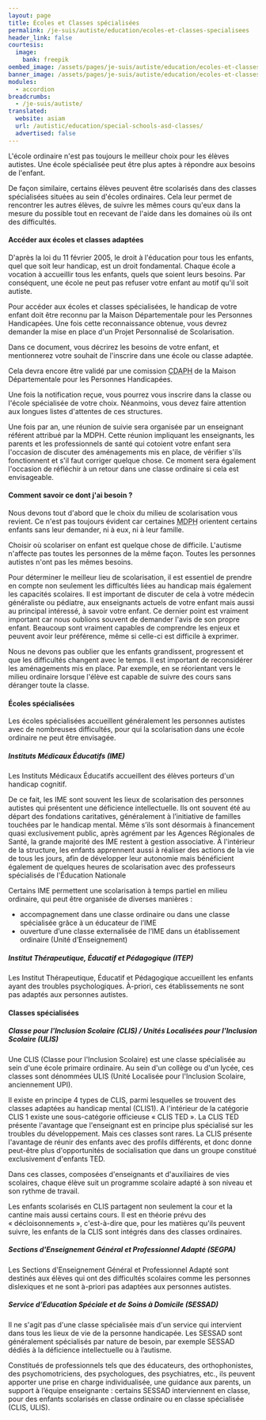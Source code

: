 ```yaml
---
layout: page
title: Écoles et Classes spécialisées
permalink: /je-suis/autiste/education/ecoles-et-classes-specialisees
header_link: false
courtesis:
  image:
    bank: freepik
oembed_image: /assets/pages/je-suis/autiste/education/ecoles-et-classes-specialisees/opengraph.jpg
banner_image: /assets/pages/je-suis/autiste/education/ecoles-et-classes-specialisees/banner.jpg
modules:
  - accordion
breadcrumbs:
  - /je-suis/autiste/
translated:
  website: asiam
  url: /autistic/education/special-schools-asd-classes/
  advertised: false
---
```


L'école ordinaire n'est pas toujours le meilleur choix pour les élèves autistes. Une école spécialisée peut être plus aptes à répondre aux besoins de l'enfant.

De façon similaire, certains élèves peuvent être scolarisés dans des classes spécialisées situées au sein d'écoles ordinaires. Cela leur permet de rencontrer les autres élèves, de suivre les mêmes cours qu'eux dans la mesure du possible
tout en recevant de l'aide dans les domaines où ils ont des difficultés.


<amp-accordion animate expand-single-section disable-session-states>
 <section expanded>
  <h4><span></span>Accéder aux écoles et classes adaptées</h4>
  <div>
   <p>D'après la loi du 11 février 2005, le droit à l'éducation pour tous les enfants, quel que soit leur handicap, est un droit fondamental. Chaque école a vocation à accueillir tous les enfants, quels que soient leurs besoins. Par conséquent, 
une école ne peut pas refuser votre enfant au motif qu'il soit autiste.</p>
   <p>Pour accéder aux écoles et classes spécialisées, le handicap de votre enfant doit être reconnu par la Maison Départementale pour les Personnes Handicapées. Une fois cette reconnaissance obtenue, vous devrez demander la mise en place d'un Projet Personnalisé de Scolarisation.</p>
<p>Dans ce document, vous décrirez les besoins de votre enfant, et mentionnerez votre souhait de l'inscrire dans une école ou classe adaptée.</p>
<p>Cela devra encore être validé par une comission <abbr title="Commissions des Droits et de l'Autonomie pour les Personnes Handicapées ">CDAPH</abbr> de la Maison Départementale pour les Personnes Handicapées.</p>
   <p>Une fois la notification reçue, vous pourrez vous inscrire dans la classe ou l'école spécialisée de votre choix. Néanmoins, vous devez faire attention aux longues listes d'attentes de ces structures. </p>

<p>Une fois par an, une réunion de suivie sera organisée par un enseignant référent attribué par la MDPH. Cette réunion impliquant les enseignants, les parents et les professionnels de santé qui cotoient votre enfant
sera l'occasion de discuter des aménagements mis en place, de vérifier s'ils fonctionnent et s'il faut corriger quelque chose. Ce moment sera également l'occasion de réfléchir à un retour dans une classe ordinaire si cela est envisageable.</p>
  </div>
 </section>
 <section>
  <h4><span></span>Comment savoir ce dont j'ai besoin&nbsp;?</h4>
  <div>
   <p>Nous devons tout d'abord que le choix du milieu de scolarisation vous revient. Ce n'est pas toujours évident car certaines <abbr title="Maisons Départementales pour les Personnes Handicapées">MDPH</abbr> orientent certains enfants sans leur demander, ni à eux, ni à leur famille.</p>
   <p>Choisir où scolariser on enfant est quelque chose de difficile. L'autisme n'affecte pas toutes les personnes de la même façon. Toutes les personnes autistes n'ont pas les mêmes besoins.</p>

   <p>Pour déterminer le meilleur lieu de scolarisation, il est essentiel de prendre en compte non seulement les difficultés liées au handicap mais également les capacités scolaires. Il est important
de discuter de cela à votre médecin généraliste ou pédiatre, aux enseignants actuels de votre enfant mais aussi au principal intéressé, à savoir votre enfant. Ce dernier point est vraiment important car nous oublions souvent de demander l'avis de son propre enfant.
Beaucoup sont vraiment capables de comprendre les enjeux et peuvent avoir leur préférence, même si celle-ci est difficile à exprimer.</p>

   <p>Nous ne devons pas oublier que les enfants grandissent, progressent et que les difficultés changent avec le temps. Il est important de reconsidérer les aménagements mis en place. Par exemple, en se réorientant vers le milieu ordinaire lorsque l'élève
est capable de suivre des cours sans déranger toute la classe.</p>
  </div>
 </section>
 <section>
  <h4><span></span>Écoles spécialisées</h4>
  <div>
   <p>Les écoles spécialisées accueillent généralement les personnes autistes avec de nombreuses difficultés, pour qui la scolarisation dans une école ordinaire ne peut être envisagée.</p>
   <h5>Instituts Médicaux Éducatifs (IME)</h5>
   <p>Les Instituts Médicaux Éducatifs accueillent des élèves porteurs d'un handicap cognitif.</p>
<p>De ce fait, les IME sont souvent les lieux de scolarisation des personnes autistes qui présentent une déficience intellectuelle.
Ils ont souvent été au départ des fondations caritatives, généralement à l’initiative de familles touchées par le handicap mental. Même s’ils sont désormais à financement quasi exclusivement public, après agrément par les Agences Régionales de Santé, la grande majorité des IME restent à gestion associative.
À l'intérieur de la structure, les enfants apprennent aussi à réaliser des actions de la vie de tous les jours, afin de développer leur autonomie mais bénéficient également de quelques heures de scolarisation
 avec des professeurs spécialisés de l'Éducation Nationale</p>
<p>Certains IME permettent une scolarisation à temps partiel en milieu ordinaire, qui peut être organisée de diverses manières&nbsp;:</p>
<ul>
<li>accompagnement dans une classe ordinaire ou dans une classe spécialisée grâce à un éducateur de l’IME</li>
<li>ouverture d’une classe externalisée de l’IME dans un établissement ordinaire (Unité d’Enseignement)</li>
</ul>

   <h5>Institut Thérapeutique, Éducatif et Pédagogique (ITEP)</h5>
<p>Les Institut Thérapeutique, Éducatif et Pédagogique accueillent les enfants ayant des troubles psychologiques. À-priori, ces établissements ne sont pas adaptés aux personnes autistes.</p>
  </div>
 </section>
 <section>
  <h4><span></span>Classes spécialisées</h4>
  <div>
   <h5>Classe pour l'Inclusion Scolaire (CLIS) / Unités Localisées pour l'Inclusion Scolaire (ULIS)</h5>
<p>Une CLIS (Classe pour l'Inclusion Scolaire) est une classe spécialisée au sein d'une école primaire ordinaire. Au sein d'un collège ou d'un lycée, ces classes sont dénommées ULIS (Unité Localisée pour l'Inclusion Scolaire, anciennement UPI).</p>
<p>Il existe en principe 4 types de CLIS, parmi lesquelles se trouvent des classes adaptées au handicap mental (CLIS1). A l'intérieur de la catégorie CLIS 1 existe une sous-catégorie officieuse «&nbsp;CLIS TED&nbsp;».
La CLIS TED présente l'avantage que l'enseignant est en principe plus spécialisé sur les troubles du développement. Mais ces classes sont rares.
La CLIS présente l'avantage de réunir des enfants avec des profils différents, et donc donne peut-être plus d'opportunités de socialisation que dans un groupe constitué exclusivement d'enfants TED.</p>

<p>Dans ces classes, composées d'enseignants et d'auxiliaires de vies scolaires, chaque élève suit un programme scolaire adapté à son niveau et son rythme de travail.</p>
<p>Les enfants scolarisés en CLIS partagent non seulement la cour et la cantine mais aussi certains cours.
Il est en théorie prévu des «&nbsp;décloisonnements&nbsp;», c'est-à-dire que, pour les matières qu'ils peuvent suivre, les enfants de la CLIS sont intégrés dans des classes ordinaires.</p>


   <h5>Sections d'Enseignement Général et Professionnel Adapté (SEGPA)</h5>
<p>Les Sections d'Enseignement Général et Professionnel Adapté sont destinés aux élèves qui ont des difficultés scolaires comme les personnes dislexiques et ne sont à-priori pas adaptées aux personnes autistes.</p>

   <h5>Service d’Education Spéciale et de Soins à Domicile (SESSAD)</h5>
<p>Il ne s'agit pas d'une classe spécialisée mais d'un service qui intervient dans tous les lieux de vie de la personne handicapée. Les SESSAD sont généralement spécialisés par nature de besoin, par exemple SESSAD dédiés à la déficience intellectuelle ou à l’autisme.</p>
<p>Constitués de professionnels tels que des éducateurs, des orthophonistes, des psychomotriciens, des psychologues, des psychiatres, etc., ils peuvent apporter une prise en charge individualisée, une guidance aux parents, un support à l’équipe enseignante : certains SESSAD interviennent en classe, pour des enfants scolarisés en classe ordinaire ou en classe spécialisée (CLIS, ULIS).</p>
  </div>
 </section>
</amp-accordion>


